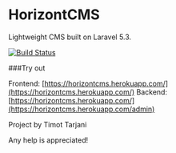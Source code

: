 # HorizontCMS

Lightweight CMS built on Laravel 5.3.

[![Build Status](https://travis-ci.org/ttimot24/HorizontCMS.svg?branch=master)](https://travis-ci.org/ttimot24/HorizontCMS)

###Try out

Frontend: [https://horizontcms.herokuapp.com/](https://horizontcms.herokuapp.com/)
Backend: [https://horizontcms.herokuapp.com/](https://horizontcms.herokuapp.com/admin)

Project by Timot Tarjani

Any help is appreciated!
